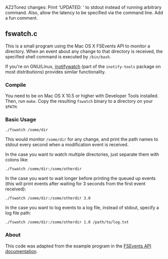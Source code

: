 AZ2Tonez changes: Print 'UPDATED: <path>' to stdout instead of running arbitrary command. Also, allow the latency to be specified via the command line. Add a fun comment.

## fswatch.c

This is a small program using the Mac OS X FSEvents API to monitor a directory.
When an event about any change to that directory is received, the specified
shell command is executed by `/bin/bash`.

If you're on GNU/Linux,
[inotifywatch](http://linux.die.net/man/1/inotifywatch) (part of the
`inotify-tools` package on most distributions) provides similar
functionality.

### Compile

You need to be on Mac OS X 10.5 or higher with Developer Tools
installed.  Then, run `make`.  Copy the resulting `fswatch` binary to
a directory on your `$PATH`.

### Basic Usage

    ./fswatch /some/dir

This would monitor `/some/dir` for any change, and print the path names
to stdout every second when a modification event is received.

In the case you want to watch multiple directories, just separate them
with colons like:

    ./fswatch /some/dir:/some/otherdir 

In the case you want to wait longer before printing the queued up events
(this will print events after waiting for 3 seconds from the first event received):

    ./fswatch /some/dir:/some/otherdir 3.0

In the case you want to log events to a log file, instead of stdout, specify a log file path:

    ./fswatch /some/dir:/some/otherdir 1.0 /path/to/log.txt

### About

This code was adapted from the example program in the
[FSEvents API documentation](https://developer.apple.com/library/mac/documentation/Darwin/Conceptual/FSEvents_ProgGuide/FSEvents_ProgGuide.pdf).
